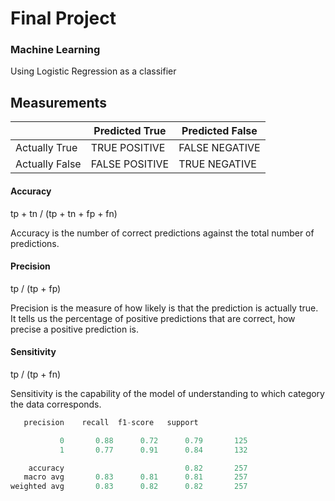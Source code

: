# Final Project
### Machine Learning

Using Logistic Regression as a classifier


## Measurements

| 	| Predicted True	| Predicted False |
|---|---|---|   
|Actually True	|TRUE POSITIVE	|FALSE NEGATIVE|
|Actually False|	FALSE POSITIVE	|TRUE NEGATIVE|


#### Accuracy

tp + tn / (tp + tn + fp + fn)

Accuracy is the number of correct predictions against the total number of predictions.

#### Precision

tp / (tp + fp)

Precision is the measure of how likely is that the prediction is actually true. It tells us the percentage of positive predictions that are correct, how precise a positive prediction is.

#### Sensitivity

tp / (tp + fn)

Sensitivity is the capability of the model of understanding to which category the data corresponds.

```python
   precision    recall  f1-score   support

           0       0.88      0.72      0.79       125
           1       0.77      0.91      0.84       132

    accuracy                           0.82       257
   macro avg       0.83      0.81      0.81       257
weighted avg       0.83      0.82      0.82       257
```